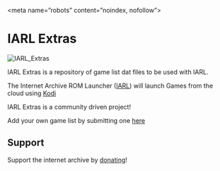 <meta name=”robots” content=”noindex, nofollow”>

IARL Extras
==========================

![IARL_Extras](https://imgur.com/6CEu2pZ.jpg)

IARL Extras is a repository of game list dat files to be used with IARL.

The Internet Archive ROM Launcher ([IARL](https://github.com/zach-morris/plugin.program.iarl)) will launch Games from the cloud using [Kodi](http://kodi.tv)

IARL Extras is a community driven project!

Add your own game list by submitting one [here](https://github.com/zach-morris/iarl.extras/issues/new)

Support
-------------------

Support the internet archive by [donating](https://archive.org/donate/)!